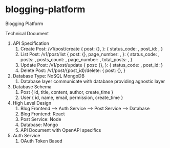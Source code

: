 # blogging-platform
Blogging Platform

Technical Document
1. API Specification
    1. Create Post: /v1/post/create {
		post: {},
	}: {
		status_code: ,
		post_id: ,
	}
    2. List Post: /v1/post/list {
		post: {},
        page_number: ,
	}: {
		status_code: ,
		posts: ,
		posts_count: ,
		page_number: ,
		total_posts: ,
	}
	3. Update Post: /v1/post/update {
		post: {},
	}: {
		status_code: ,
        post_id:
	}
	4. Delete Post: /v1/post/{post_id}/delete: {
		post: {},
    }
2. Database Type: NoSQL MongoDB
    1. Database layer communicate with database providing agnostic layer
3. Database Schema
    1. Post { id, title, content, author, create_time }
    2. User { id, name, email, permission, create_time }
4. High Level Design
    1. Blog Frontend —> Auth Service —> Post Service —> Database
    2. Blog Frontend: React
    3. Post Service: Node
    4. Database: Mongo
    5. API Document with OpenAPI specifics
5. Auth Service
    1. OAuth Token Based
